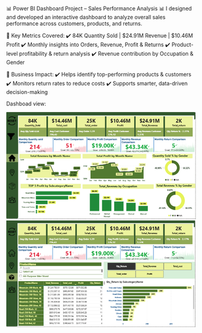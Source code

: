 📊 Power BI Dashboard Project – Sales Performance Analysis 📊
I designed and developed an interactive dashboard to analyze overall sales performance across customers, products, and returns.

🔑 Key Metrics Covered:
 ✔️ 84K Quantity Sold | $24.91M Revenue | $10.46M Profit
 ✔️ Monthly insights into Orders, Revenue, Profit & Returns
 ✔️ Product-level profitability & return analysis
 ✔️ Revenue contribution by Occupation & Gender

🎯 Business Impact:
 ✔️ Helps identify top-performing products & customers
 ✔️ Monitors return rates to reduce costs
 ✔️ Supports smarter, data-driven decision-making

Dashboad view:

![img alt](https://github.com/MD-TANZIM-EHSAN/Power-BI-Dashboard-Project-Sales-Performance-Analysis/blob/84431e276261163853f795a3255b2614bd0e13ba/home.png)
![img alt](https://github.com/MD-TANZIM-EHSAN/Power-BI-Dashboard-Project-Sales-Performance-Analysis/blob/main/product.png?raw=true)

